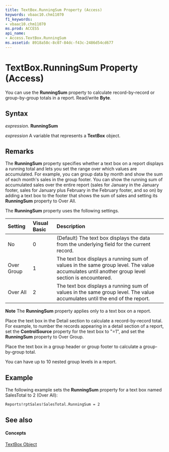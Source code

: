 ```yaml
---
title: TextBox.RunningSum Property (Access)
keywords: vbaac10.chm11070
f1_keywords:
- vbaac10.chm11070
ms.prod: ACCESS
api_name:
- Access.TextBox.RunningSum
ms.assetid: 8918a58c-8c07-84dc-f43c-2486d54cd677
---
```



# TextBox.RunningSum Property (Access)

You can use the  **RunningSum** property to calculate record-by-record or group-by-group totals in a report. Read/write **Byte**.


## Syntax

 _expression_. **RunningSum**

 _expression_ A variable that represents a **TextBox** object.


## Remarks

The  **RunningSum** property specifies whether a text box on a report displays a running total and lets you set the range over which values are accumulated. For example, you can group data by month and show the sum of each month's sales in the group footer. You can show the running sum of accumulated sales over the entire report (sales for January in the January footer, sales for January plus February in the February footer, and so on) by adding a text box to the footer that shows the sum of sales and setting its **RunningSum** property to Over All.

The  **RunningSum** property uses the following settings.



|**Setting**|**Visual Basic**|**Description**|
|:-----|:-----|:-----|
|No|0|(Default) The text box displays the data from the underlying field for the current record.|
|Over Group|1|The text box displays a running sum of values in the same group level. The value accumulates until another group level section is encountered.|
|Over All|2|The text box displays a running sum of values in the same group level. The value accumulates until the end of the report.|

 **Note**  The  **RunningSum** property applies only to a text box on a report.

Place the text box in the Detail section to calculate a record-by-record total. For example, to number the records appearing in a detail section of a report, set the  **ControlSource** property for the text box to "=1", and set the **RunningSum** property to Over Group.

Place the text box in a group header or group footer to calculate a group-by-group total.

You can have up to 10 nested group levels in a report.


## Example

The following example sets the  **RunningSum** property for a text box named SalesTotal to 2 (Over All):


```vb
Reports!rptSales!SalesTotal.RunningSum = 2
```


## See also


#### Concepts


[TextBox Object](textbox-object-access.md)

